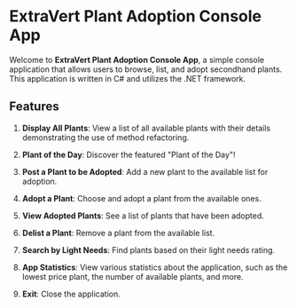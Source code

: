 # ExtraVert Plant Adoption Console App

Welcome to **ExtraVert Plant Adoption Console App**, a simple console application that allows users to browse, list, and adopt secondhand plants. This application is written in C# and utilizes the .NET framework.

## Features

1. **Display All Plants**: View a list of all available plants with their details demonstrating the use of method refactoring.

2. **Plant of the Day**: Discover the featured "Plant of the Day"!

3. **Post a Plant to be Adopted**: Add a new plant to the available list for adoption.

4. **Adopt a Plant**: Choose and adopt a plant from the available ones.

5. **View Adopted Plants**: See a list of plants that have been adopted.

6. **Delist a Plant**: Remove a plant from the available list.

7. **Search by Light Needs**: Find plants based on their light needs rating.

8. **App Statistics**: View various statistics about the application, such as the lowest price plant, the number of available plants, and more.

9. **Exit**: Close the application.